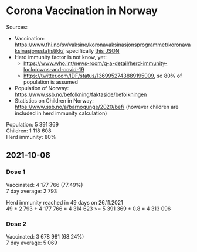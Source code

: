 # Corona Vaccination in Norway

Sources:

- Vaccination: <https://www.fhi.no/sv/vaksine/koronavaksinasjonsprogrammet/koronavaksinasjonsstatistikk/>, specifically [this JSON](https://www.fhi.no/api/chartdata/api/99119)
- Herd immunity factor is not know, yet:
  - <https://www.who.int/news-room/q-a-detail/herd-immunity-lockdowns-and-covid-19>
  - <https://twitter.com/IDF/status/1369952743889195009>, so 80% of population is assumed
- Population of Norway: <https://www.ssb.no/befolkning/faktaside/befolkningen>
- Statistics on Children in Norway: https://www.ssb.no/a/barnogunge/2020/bef/ (however children are included in herd immunity calculation)

Population: 5 391 369  
Children: 1 118 608  
Herd immunity: 80%  

## 2021-10-06

### Dose 1

Vaccinated: 4 177 766 (77.49%)  
7 day average: 2 793

Herd immunity reached in 49 days on 26.11.2021  
49 * 2 793 + 4 177 766 = 4 314 623 >= 5 391 369 * 0.8 = 4 313 096

### Dose 2

Vaccinated: 3 678 981 (68.24%)  
7 day average: 5 069

